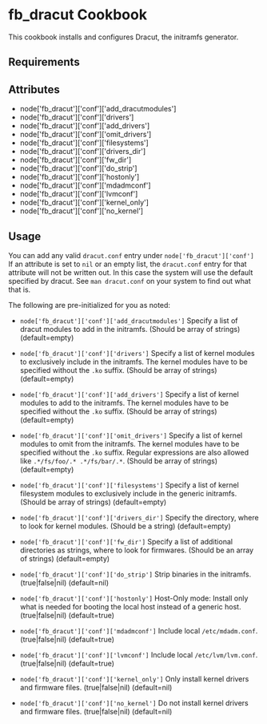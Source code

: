 fb_dracut Cookbook
====================
This cookbook installs and configures Dracut, the initramfs generator.

Requirements
------------

Attributes
----------
* node['fb_dracut']['conf']['add_dracutmodules']
* node['fb_dracut']['conf']['drivers']
* node['fb_dracut']['conf']['add_drivers']
* node['fb_dracut']['conf']['omit_drivers']
* node['fb_dracut']['conf']['filesystems']
* node['fb_dracut']['conf']['drivers_dir']
* node['fb_dracut']['conf']['fw_dir']
* node['fb_dracut']['conf']['do_strip']
* node['fb_dracut']['conf']['hostonly']
* node['fb_dracut']['conf']['mdadmconf']
* node['fb_dracut']['conf']['lvmconf']
* node['fb_dracut']['conf']['kernel_only']
* node['fb_dracut']['conf']['no_kernel']

Usage
-----
You can add any valid `dracut.conf` entry under `node['fb_dracut']['conf']`
If an attribute is set to `nil` or an empty list, the `dracut.conf` entry
for that attribute will not be written out. In this case the system
will use the default specified by dracut. See `man dracut.conf` on your
system to find out what that is.

The following are pre-initialized for you as noted:

* `node['fb_dracut']['conf']['add_dracutmodules']`
  Specify a list of dracut modules to add in the initramfs.
  (Should be array of strings)
  (default=empty)

* `node['fb_dracut']['conf']['drivers']`
  Specify a list of kernel modules to exclusively include in the initramfs.
  The kernel modules have to be specified without the `.ko` suffix.
  (Should be array of strings)
  (default=empty)

* `node['fb_dracut']['conf']['add_drivers']`
  Specify a list of kernel modules to add to the initramfs.
  The kernel modules have to be specified without the `.ko` suffix.
  (Should be array of strings)
  (default=empty)

* `node['fb_dracut']['conf']['omit_drivers']`
  Specify a list of kernel modules to omit from the
  initramfs. The kernel modules have to be specified without the `.ko` suffix.
  Regular expressions are also allowed like `.*/fs/foo/.* .*/fs/bar/.*`.
  (Should be array of strings)
  (default=empty)

* `node['fb_dracut']['conf']['filesystems']`
  Specify a list of kernel filesystem modules to exclusively
  include in the generic initramfs.  (Should be array of strings)
  (default=empty)

* `node['fb_dracut']['conf']['drivers_dir']`
  Specify the directory, where to look for kernel modules.  (Should be a string)
  (default=empty)

* `node['fb_dracut']['conf']['fw_dir']`
  Specify a list of additional directories as strings, where to look for
  firmwares.  (Should be an array of strings)
  (default=empty)

* `node['fb_dracut']['conf']['do_strip']`
  Strip binaries in the initramfs.  (true|false|nil)
  (default=nil)

* `node['fb_dracut']['conf']['hostonly']`
  Host-Only mode: Install only what is needed for booting the local host
  instead of a generic host.  (true|false|nil)
  (default=true)

* `node['fb_dracut']['conf']['mdadmconf']`
  Include local `/etc/mdadm.conf`.  (true|false|nil)
  (default=true)

* `node['fb_dracut']['conf']['lvmconf']`
  Include local `/etc/lvm/lvm.conf`.  (true|false|nil)
  (default=true)

* `node['fb_dracut']['conf']['kernel_only']`
  Only install kernel drivers and firmware files.  (true|false|nil)
  (default=nil)

* `node['fb_dracut']['conf']['no_kernel']`
  Do not install kernel drivers and firmware files.  (true|false|nil)
  (default=nil)
